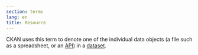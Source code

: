 ```yaml
---
section: terms
lang: en
title: Resource
---
```



CKAN uses this term to denote one of the individual data objects (a file such as a spreadsheet, or an [API](/glossary/en/terms/api/)) in a [dataset](/glossary/en/terms/dataset/).
